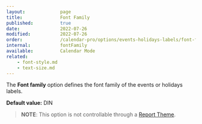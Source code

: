 ```yaml
---
layout:             page
title:              Font Family
published:          true
date:               2022-07-26
modified:           2022-07-26
order:              /calendar-pro/options/events-holidays-labels/font-family
internal:           fontFamily
available:          Calendar Mode
related:
    - font-style.md
    - text-size.md
---
```

The **Font family** option defines the font family of the events or holidays labels.  

**Default value:** DIN

> **NOTE**: This option is not controllable through a [Report Theme](../../features/themes.md).